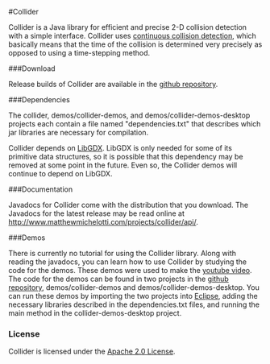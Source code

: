 #Collider 

Collider is a Java library for efficient and precise 2-D collision 
detection with a simple interface. Collider uses [continuous collision 
detection](http://en.wikipedia.org/wiki/Collision_detection#A_posteriori_.28discrete.29_versus_a_priori_.28continuous.29),
which basically means that the time of the collision is determined very 
precisely as opposed to using a time-stepping method. 

###Download 

Release builds of Collider are available in the [github 
repository](https://github.com/SergiusIW/collider).

###Dependencies 

The collider, demos/collider-demos, and demos/collider-demos-desktop 
projects each contain a file named "dependencies.txt" that describes 
which jar libraries are necessary for compilation. 

Collider depends on [LibGDX](http://libgdx.badlogicgames.com/). LibGDX 
is only needed for some of its primitive data structures, so it is 
possible that this dependency may be removed at some point in the 
future. Even so, the Collider demos will continue to depend on LibGDX. 

###Documentation 

Javadocs for Collider come with the distribution that you download. The 
Javadocs for the latest release may be read online at
http://www.matthewmichelotti.com/projects/collider/api/. 

###Demos 

There is currently no tutorial for using the Collider library. Along 
with reading the javadocs, you can learn how to use Collider by studying 
the code for the demos. These demos were used to make the [youtube 
video](http://www.youtube.com/watch?v=sFNw-wYebOc). The code for the 
demos can be found in two projects in the [github 
repository](https://github.com/SergiusIW/collider), demos/collider-demos 
and demos/collider-demos-desktop. You can run these demos by importing 
the two projects into [Eclipse](http://www.eclipse.org/), adding the 
necessary libraries described in the dependencies.txt files, and running 
the main method in the collider-demos-desktop project. 

### License 

Collider is licensed under the [Apache 2.0 
License](http://www.apache.org/licenses/LICENSE-2.0.html). 
